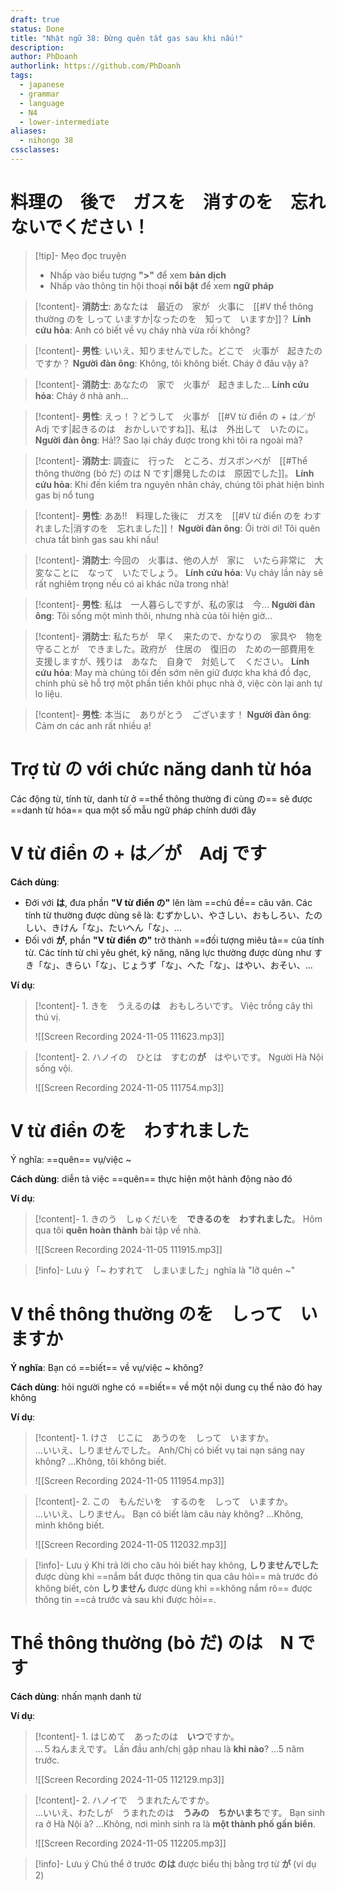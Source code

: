 ```yaml
---
draft: true
status: Done
title: "Nhật ngữ 38: Đừng quên tắt gas sau khi nấu!"
description:
author: PhDoanh
authorlink: https://github.com/PhDoanh
tags:
  - japanese
  - grammar
  - language
  - N4
  - lower-intermediate
aliases:
  - nihongo 38
cssclasses:
---
```

# 料理の　後で　ガスを　消すのを　忘れないでください！
> [!tip]- Mẹo đọc truyện
> - Nhấp vào biểu tượng **">"** để xem **bản dịch**
> - Nhấp vào thông tin hội thoại **nổi bật** để xem **ngữ pháp**

> [!content]- **消防士**: あなたは　最近の　家が　火事に　[[#V thể thông thường のを しって いますか|なったのを　知って　いますか]]？
> **Lính cứu hỏa**: Anh có biết về vụ cháy nhà vừa rồi không?

> [!content]- **男性**: いいえ、知りませんでした。どこで　火事が　起きたの　ですか？
> **Người đàn ông**: Không, tôi không biết. Cháy ở đâu vậy à?

> [!content]- **消防士**: あなたの　家で　火事が　起きました…
> **Lính cứu hỏa**: Cháy ở nhà anh...

> [!content]- **男性**: えっ！？どうして　火事が　[[#V từ điển の + は／が Adj です|起きるのは　おかしいですね]]、私は　外出して　いたのに。
> **Người đàn ông**: Hả!? Sao lại cháy được trong khi tôi ra ngoài mà?

> [!content]- **消防士**: 調査に　行った　ところ、ガスボンベが　[[#Thể thông thường (bỏ だ) のは N です|爆発したのは　原因でした]]。
> **Lính cứu hỏa**: Khi đến kiểm tra nguyên nhân cháy, chúng tôi phát hiện bình gas bị nổ tung

> [!content]- **男性**: ああ‼　料理した後に　ガスを　[[#V từ điển のを わすれました|消すのを　忘れました]]！
> **Người đàn ông**: Ôi trời ơi! Tôi quên chưa tắt bình gas sau khi nấu! 

> [!content]- **消防士**: 今回の　火事は、他の人が　家に　いたら非常に　大変なことに　なって　いたでしょう。
> **Lính cứu hỏa**: Vụ cháy lần này sẽ rất nghiêm trọng nếu có ai khác nữa trong nhà!

> [!content]- **男性**: 私は　一人暮らしですが、私の家は　今...
> **Người đàn ông**: Tôi sống một mình thôi, nhưng nhà của tôi hiện giờ...

> [!content]- **消防士**: 私たちが　早く　来たので、かなりの　家具や　物を　守ることが　できました。政府が　住居の　復旧の　ための一部費用を　支援しますが、残りは　あなた　自身で　対処して　ください。
> **Lính cứu hỏa**: May mà chúng tôi đến sớm nên giữ được kha khá đồ đạc, chính phủ sẽ hỗ trợ một phần tiền khôi phục nhà ở, việc còn lại anh tự lo liệu.

> [!content]- **男性**: 本当に　ありがとう　ございます！
> **Người đàn ông**: Cảm ơn các anh rất nhiều ạ!

# Trợ từ の với chức năng danh từ hóa
Các động từ, tính từ, danh từ ở ==thể thông thường đi cùng の== sẽ được ==danh từ hóa== qua một số mẫu ngữ pháp chính dưới đây   

# V từ điển の + は／が　Adj です
**Cách dùng**: 
- Đới với **は**, đưa phần **"V từ điển の"** lên làm ==chủ đề== câu văn. Các tính từ thường được dùng sẽ là: むずかしい、やさしい、おもしろい、たのしい、きけん「な」、たいへん「な」、…
- Đối với **が**, phần **"V từ điển の"** trở thành ==đối tượng miêu tả== của tính từ. Các tính từ chỉ yêu ghét, kỹ năng, năng lực thường được dùng như すき「な」、きらい「な」、じょうず「な」、へた「な」、はやい、おそい、… 

**Ví dụ**:
> [!content]- 1\. きを　うえるの**は**　おもしろいです。
> Việc trồng cây thì thú vị.
> 
> ![[Screen Recording 2024-11-05 111623.mp3]]

> [!content]- 2\. ハノイの　ひとは　すむの**が**　はやいです。
> Người Hà Nội sống vội.
> 
> ![[Screen Recording 2024-11-05 111754.mp3]]

# V từ điển のを　わすれました
Ý nghĩa: ==quên== vụ/việc ~

**Cách dùng**: diễn tả việc ==quên== thực hiện một hành động nào đó

**Ví dụ**:
> [!content]- 1\. きのう　しゅくだいを　**できるのを　わすれました**。
> Hôm qua tôi **quên hoàn thành** bài tập về nhà.
> 
> ![[Screen Recording 2024-11-05 111915.mp3]]

> [!info]- Lưu ý
> 「~ わすれて　しまいました」nghĩa là "lỡ quên ~"  

# V thể thông thường のを　しって　いますか
**Ý nghĩa**:  Bạn có ==biết== về vụ/việc ~ không?

**Cách dùng**: hỏi người nghe có ==biết== về một nội dung cụ thể nào đó hay không

**Ví dụ**:
> [!content]- 1\. けさ　じこに　あうのを　しって　いますか。<br>...いいえ、しりませんでした。
> Anh/Chị có biết vụ tai nạn sáng nay không?
> ...Không, tôi không biết.
> 
> ![[Screen Recording 2024-11-05 111954.mp3]]

> [!content]- 2\. この　もんだいを　するのを　しって　いますか。<br>...いいえ、しりません。
> Bạn có biết làm câu này không?
> ...Không, mình không biết.
> 
> ![[Screen Recording 2024-11-05 112032.mp3]]

> [!info]- Lưu ý
> Khi trả lời cho câu hỏi biết hay không, **しりませんでした** được dùng khi ==nắm bắt được thông tin qua câu hỏi== mà trước đó không biết, còn **しりません** được dùng khi ==không nắm rõ== được thông tin ==cả trước và sau khi được hỏi==. 

# Thể thông thường (bỏ だ) のは　N です
**Cách dùng**: nhấn mạnh danh từ

**Ví dụ**:
> [!content]- 1\. はじめて　あったのは　**いつ**ですか。<br>...５ねんまえです。
> Lần đầu anh/chị gặp nhau là **khi nào**?
> ...5 năm trước.
> 
> ![[Screen Recording 2024-11-05 112129.mp3]]

> [!content]- 2\. ハノイで　うまれたんですか。<br>...いいえ、わたしが　うまれたのは　**うみの　ちかいまち**です。
> Bạn sinh ra ở Hà Nội à?
> ...Không, nơi mình sinh ra là **một thành phố gần biển**.  
> 
> ![[Screen Recording 2024-11-05 112205.mp3]]

> [!info]- Lưu ý
> Chủ thể ở trước **のは** được biểu thị bằng trợ từ **が** (ví dụ 2)






